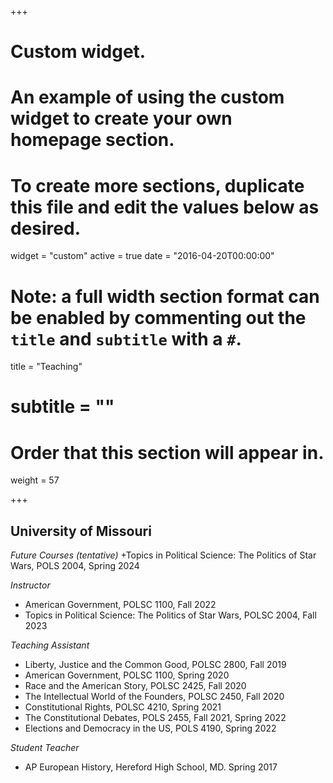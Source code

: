 +++
# Custom widget.
# An example of using the custom widget to create your own homepage section.
# To create more sections, duplicate this file and edit the values below as desired.
widget = "custom"
active = true
date = "2016-04-20T00:00:00"

# Note: a full width section format can be enabled by commenting out the `title` and `subtitle` with a `#`.
title = "Teaching"
# subtitle = ""


# Order that this section will appear in.
weight = 57


+++
<h2>University of Missouri</h2>

_Future Courses (tentative)_
+Topics in Political Science: The Politics of Star Wars, POLS 2004, Spring 2024

_Instructor_
+ American Government, POLSC 1100, Fall 2022
+ Topics in Political Science: The Politics of Star Wars, POLSC 2004, Fall 2023

_Teaching Assistant_
+ Liberty, Justice and the Common Good, POLSC 2800, Fall 2019
+ American Government, POLSC 1100, Spring 2020
+ Race and the American Story, POLSC 2425, Fall 2020
+ The Intellectual World of the Founders, POLSC 2450, Fall 2020
+ Constitutional Rights, POLSC 4210, Spring 2021
+ The Constitutional Debates, POLS 2455, Fall 2021, Spring 2022
+ Elections and Democracy in the US, POLS 4190, Spring 2022

_Student Teacher_
+ AP European History, Hereford High School, MD. Spring 2017
